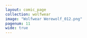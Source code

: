 ```yaml
---
layout: comic_page
collection: wolfwear
image: "Wolfwear Werewolf_012.png"
pagenum: 11
wide: true
---
```

